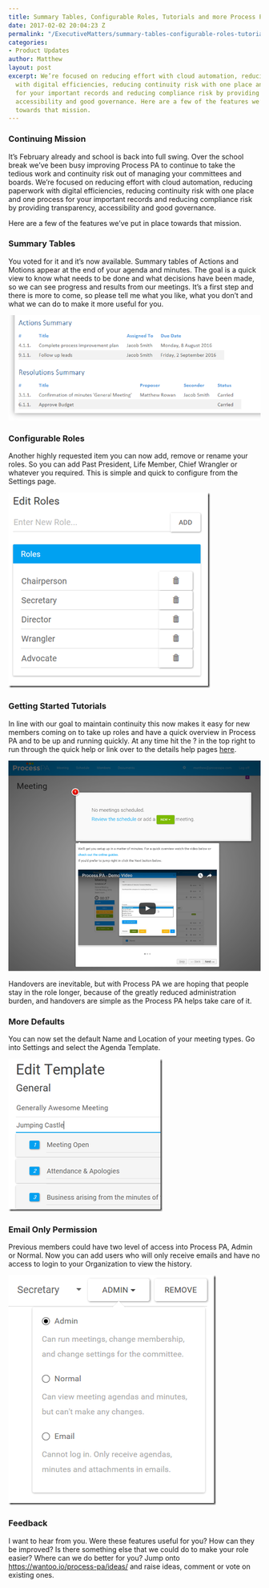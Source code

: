 ```yaml
---
title: Summary Tables, Configurable Roles, Tutorials and more Process PA updates
date: 2017-02-02 20:04:23 Z
permalink: "/ExecutiveMatters/summary-tables-configurable-roles-tutorials-and-more-process-pa-updates/"
categories:
- Product Updates
author: Matthew
layout: post
excerpt: We’re focused on reducing effort with cloud automation, reducing paperwork
  with digital efficiencies, reducing continuity risk with one place and one process
  for your important records and reducing compliance risk by providing transparency,
  accessibility and good governance. Here are a few of the features we’ve put in place
  towards that mission.
---
```


### Continuing Mission

It’s February already and school is back into full swing. Over the school break we’ve been busy improving Process PA to continue to take the tedious work and continuity risk out of managing your committees and boards. We’re focused on reducing effort with cloud automation, reducing paperwork with digital efficiencies, reducing continuity risk with one place and one process for your important records and reducing compliance risk by providing transparency, accessibility and good governance.

Here are a few of the features we’ve put in place towards that mission.

### Summary Tables

You voted for it and it’s now available. Summary tables of Actions and Motions appear at the end of your agenda and minutes. The goal is a quick view to know what needs to be done and what decisions have been made, so we can see progress and results from our meetings. It’s a first step and there is more to come, so please tell me what you like, what you don’t and what we can do to make it more useful for you.

<img class="img-fluid" src="/content/posts/clip_image001.png" />

### Configurable Roles

Another highly requested item you can now add, remove or rename your roles. So you can add Past President, Life Member, Chief Wrangler or whatever you required. This is simple and quick to configure from the Settings page.

<img class="img-fluid" src="/content/posts/clip_image002.png" />

### Getting Started Tutorials

In line with our goal to maintain continuity this now makes it easy for new members coming on to take up roles and have a quick overview in Process PA and to be up and running quickly. At any time hit the ? in the top right to run through the quick help or link over to the details help pages [here](/quick-start-guide/).

<img class="img-fluid" src="/content/posts/clip_image003.png" />

Handovers are inevitable, but with Process PA we are hoping that people stay in the role longer, because of the greatly reduced administration burden, and handovers are simple as the Process PA helps take care of it.

### More Defaults

You can now set the default Name and Location of your meeting types. Go into Settings and select the Agenda Template.

<img class="img-fluid" src="/content/posts/clip_image004.png" />

### Email Only Permission

Previous members could have two level of access into Process PA, Admin or Normal. Now you can add users who will only receive emails and have no access to login to your Organization to view the history.

<img class="img-fluid" src="/content/posts/clip_image005.png" />

### Feedback

I want to hear from you. Were these features useful for you? How can they be improved? Is there something else that we could do to make your role easier? Where can we do better for you? Jump onto <https://wantoo.io/process-pa/ideas/> and raise ideas, comment or vote on existing ones.
